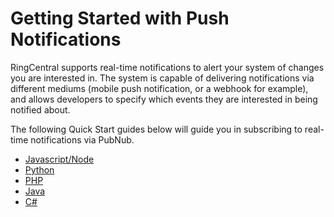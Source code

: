 # Getting Started with Push Notifications

RingCentral supports real-time notifications to alert your system of changes you are interested in. The system is capable of delivering notifications via different mediums (mobile push notification, or a webhook for example), and allows developers to specify which events they are interested in being notified about. 

The following Quick Start guides below will guide you in subscribing to real-time notifications via PubNub. 

* [Javascript/Node](./node/)
* [Python](./python/)
* [PHP](./php/)
* [Java](./java/)
* [C#](./c-sharp/)


